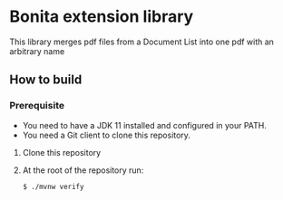 # Bonita extension library


This library merges pdf files from a Document List into one pdf with an arbitrary name 

## How to build

### Prerequisite

* You need to have a JDK 11 installed and configured in your PATH.
* You need a Git client to clone this repository.

1. Clone this repository

2. At the root of the repository run:

    ```shell
    $ ./mvnw verify
    ```
